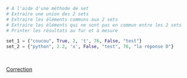 ```python
# A l'aide d'une méthode de set
# Extraire une union des 2 sets
# Extraire les éléments communs aux 2 sets
# Extraire les éléments qui ne sont pas en commun entre les 2 sets
# Printer les résultats au fur et à mesure

set_1 = {"coucou", True, 2, 't', 76, False, "test"}
set_2 = {"python", 2.2, 'x', False, "test", 76, "la réponse D"}
```

<br>

[Correction](Correction/Correction%20-%20Les%20sets.md)